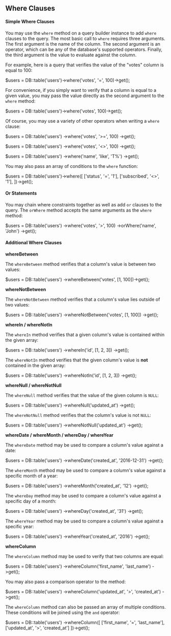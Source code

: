 ## Where Clauses

#### Simple Where Clauses

You may use the `where` method on a query builder instance to add `where` clauses to the query. The most basic call to `where` requires three arguments. The first argument is the name of the column. The second argument is an operator, which can be any of the database's supported operators. Finally, the third argument is the value to evaluate against the column.

For example, here is a query that verifies the value of the "votes" column is equal to 100:

$users = DB::table('users')->where('votes', '=', 100)->get();

For convenience, if you simply want to verify that a column is equal to a given value, you may pass the value directly as the second argument to the `where` method:

$users = DB::table('users')->where('votes', 100)->get();

Of course, you may use a variety of other operators when writing a `where` clause:

$users = DB::table('users')
->where('votes', '>=', 100)
->get();

$users = DB::table('users')
->where('votes', '<>', 100)
->get();

$users = DB::table('users')
->where('name', 'like', 'T%')
->get();

You may also pass an array of conditions to the `where` function:

$users = DB::table('users')->where([
['status', '=', '1'],
['subscribed', '<>', '1'],
])->get();

#### Or Statements

You may chain where constraints together as well as add `or` clauses to the query. The `orWhere` method accepts the same arguments as the `where` method:

$users = DB::table('users')
->where('votes', '>', 100)
->orWhere('name', 'John')
->get();

#### Additional Where Clauses

**whereBetween**

The `whereBetween` method verifies that a column's value is between two values:

$users = DB::table('users')
->whereBetween('votes', [1, 100])->get();

**whereNotBetween**

The `whereNotBetween` method verifies that a column's value lies outside of two values:

$users = DB::table('users')
->whereNotBetween('votes', [1, 100])
->get();

**whereIn / whereNotIn**

The `whereIn` method verifies that a given column's value is contained within the given array:

$users = DB::table('users')
->whereIn('id', [1, 2, 3])
->get();

The `whereNotIn` method verifies that the given column's value is **not** contained in the given array:

$users = DB::table('users')
->whereNotIn('id', [1, 2, 3])
->get();

**whereNull / whereNotNull**

The `whereNull` method verifies that the value of the given column is `NULL`:

$users = DB::table('users')
->whereNull('updated_at')
->get();

The `whereNotNull` method verifies that the column's value is not `NULL`:

$users = DB::table('users')
->whereNotNull('updated_at')
->get();

**whereDate / whereMonth / whereDay / whereYear**

The `whereDate` method may be used to compare a column's value against a date:

$users = DB::table('users')
->whereDate('created_at', '2016-12-31')
->get();

The `whereMonth` method may be used to compare a column's value against a specific month of a year:

$users = DB::table('users')
->whereMonth('created_at', '12')
->get();

The `whereDay` method may be used to compare a column's value against a specific day of a month:

$users = DB::table('users')
->whereDay('created_at', '31')
->get();

The `whereYear` method may be used to compare a column's value against a specific year:

$users = DB::table('users')
->whereYear('created_at', '2016')
->get();

**whereColumn**

The `whereColumn` method may be used to verify that two columns are equal:

$users = DB::table('users')
->whereColumn('first_name', 'last_name')
->get();

You may also pass a comparison operator to the method:

$users = DB::table('users')
->whereColumn('updated_at', '>', 'created_at')
->get();

The `whereColumn` method can also be passed an array of multiple conditions. These conditions will be joined using the `and` operator:

$users = DB::table('users')
->whereColumn([
['first_name', '=', 'last_name'],
['updated_at', '>', 'created_at']
])->get();


